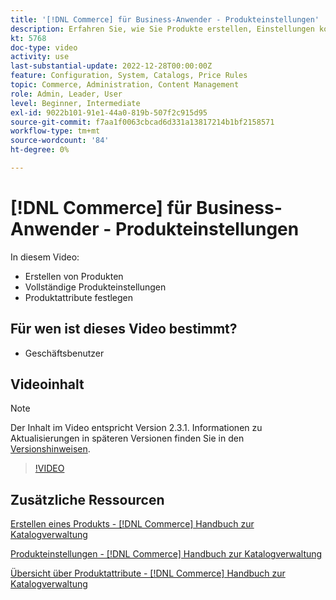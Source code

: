 ```yaml
---
title: '[!DNL Commerce] für Business-Anwender - Produkteinstellungen'
description: Erfahren Sie, wie Sie Produkte erstellen, Einstellungen konfigurieren und Attribute verwenden.
kt: 5768
doc-type: video
activity: use
last-substantial-update: 2022-12-28T00:00:00Z
feature: Configuration, System, Catalogs, Price Rules
topic: Commerce, Administration, Content Management
role: Admin, Leader, User
level: Beginner, Intermediate
exl-id: 9022b101-91e1-44a0-819b-507f2c915d95
source-git-commit: f7aa1f0063cbcad6d331a13817214b1bf2158571
workflow-type: tm+mt
source-wordcount: '84'
ht-degree: 0%

---
```


# [!DNL Commerce] für Business-Anwender - Produkteinstellungen

In diesem Video:

- Erstellen von Produkten
- Vollständige Produkteinstellungen
- Produktattribute festlegen

## Für wen ist dieses Video bestimmt?

- Geschäftsbenutzer

## Videoinhalt

>[!NOTE]
>
>Der Inhalt im Video entspricht Version 2.3.1. Informationen zu Aktualisierungen in späteren Versionen finden Sie in den [Versionshinweisen](https://experienceleague.adobe.com/docs/commerce-operations/release/notes/overview.html?lang=de).

>[!VIDEO](https://video.tv.adobe.com/v/35953?quality=12&learn=on)

## Zusätzliche Ressourcen

[Erstellen eines Produkts -  [!DNL Commerce] Handbuch zur Katalogverwaltung](https://experienceleague.adobe.com/docs/commerce-admin/catalog/products/product-create.html?lang=de)

[Produkteinstellungen - [!DNL Commerce] Handbuch zur Katalogverwaltung](https://experienceleague.adobe.com/docs/commerce-admin/catalog/products/product-create.html?lang=de#product-settings)

[Übersicht über Produktattribute - [!DNL Commerce] Handbuch zur Katalogverwaltung](https://experienceleague.adobe.com/docs/commerce-admin/catalog/product-attributes/product-attributes.html?lang=de)
